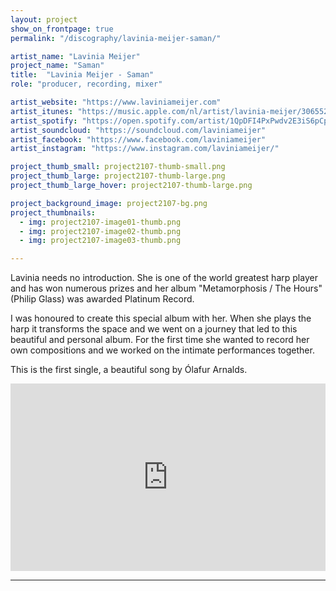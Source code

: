 ```yaml
---
layout: project
show_on_frontpage: true
permalink: "/discography/lavinia-meijer-saman/"

artist_name: "Lavinia Meijer"
project_name: "Saman"
title:  "Lavinia Meijer - Saman"
role: "producer, recording, mixer"

artist_website: "https://www.laviniameijer.com"
artist_itunes: "https://music.apple.com/nl/artist/lavinia-meijer/306552363?l=en"
artist_spotify: "https://open.spotify.com/artist/1QpDFI4PxPwdv2E3iS6pCp?si=OgbvpnReT1ehA2c_ALIKgA"
artist_soundcloud: "https://soundcloud.com/laviniameijer"
artist_facebook: "https://www.facebook.com/laviniameijer"
artist_instagram: "https://www.instagram.com/laviniameijer/"

project_thumb_small: project2107-thumb-small.png
project_thumb_large: project2107-thumb-large.png
project_thumb_large_hover: project2107-thumb-large.png

project_background_image: project2107-bg.png
project_thumbnails:
  - img: project2107-image01-thumb.png
  - img: project2107-image02-thumb.png
  - img: project2107-image03-thumb.png

---
```


Lavinia needs no introduction. She is one of the world greatest harp player and has won numerous prizes and her album "Metamorphosis / The Hours" (Philip Glass) was awarded Platinum Record.

I was honoured to create this special album with her. When she plays the harp it transforms the space and we went on a journey that led to this beautiful and personal album. For the first time she wanted to record her own compositions and we worked on the intimate performances together.


This is the first single, a beautiful song by Ólafur Arnalds.


<iframe src="https://open.spotify.com/embed/track/24Uwb9ZsMs7ZL19FHpotEY" width="100%" height="300" frameborder="0" allowtransparency="true" allow="encrypted-media"></iframe>


---

